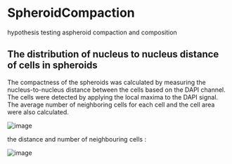 # SpheroidCompaction
hypothesis testing aspheroid compaction and composition

## The distribution of nucleus to nucleus distance of cells in spheroids 

The compactness of the spheroids was calculated by measuring the nucleus-to-nucleus distance between the cells based on the DAPI channel. The cells were detected by applying the local maxima to the DAPI signal. The average number of neighboring cells for each cell and the cell area were also calculated.

![image](https://user-images.githubusercontent.com/113156852/193438373-3bf26944-b644-4e24-8a52-4ec5f5a88cd6.png)

the distance and number of neighbouring cells :

![image](https://user-images.githubusercontent.com/113156852/193438418-231d6ece-8e5e-474b-bfeb-555ea5d7c4dd.png)
